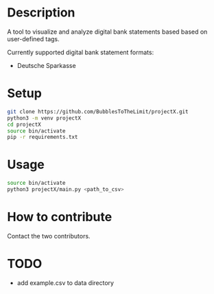 # Description

A tool to visualize and analyze digital bank statements based based on user-defined tags.

Currently supported digital bank statement formats:
* Deutsche Sparkasse

# Setup

```bash
git clone https://github.com/BubblesToTheLimit/projectX.git 
python3 -m venv projectX
cd projectX
source bin/activate
pip -r requirements.txt
```

# Usage

```bash
source bin/activate
python3 projectX/main.py <path_to_csv>
```

# How to contribute

Contact the two contributors.

# TODO

* add example.csv to data directory